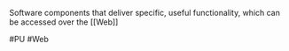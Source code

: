 Software components that deliver specific, useful functionality, which can be accessed over the [[Web]]

#PU 
#Web 